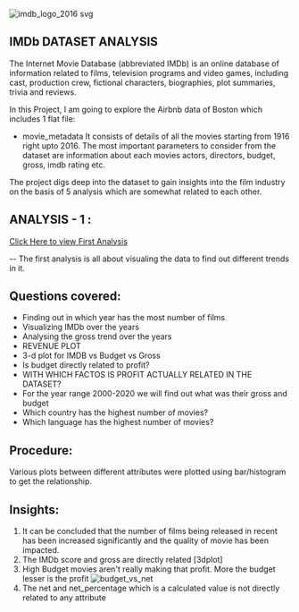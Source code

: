 ![imdb_logo_2016 svg](https://cloud.githubusercontent.com/assets/10628795/25308017/0a3f13be-277a-11e7-8336-7cfd43e167d9.png)


## IMDb DATASET ANALYSIS

The Internet Movie Database (abbreviated IMDb) is an online database of information related to films, television programs and video games, including cast, production crew, fictional characters, biographies, plot summaries, trivia and reviews.

In this Project, I am going to explore the Airbnb data of Boston which includes 1  flat file:

* movie_metadata
It consists of details of all the movies starting from 1916 right upto 2016. The most important parameters to consider from the dataset are information about each movies actors, directors, budget, gross, imdb rating etc.

The project digs deep into the dataset to gain insights into the film industry on the basis of 5 analysis which are somewhat related to each other.























## ANALYSIS - 1 :
[Click Here to view First Analysis](https://github.com/dhruvkanakia/kanakia_dhruv_spring2017/blob/master/Final/Analysis/Analysis1.ipynb)

-- The first analysis is all about visualing the data to find out different trends in it. 
## Questions covered:
*  Finding out in which year has the most number of films 
* Visualizing IMDb over the years 
* Analysing the gross trend over the years 
* REVENUE PLOT 
* 3-d plot for IMDB vs Budget vs Gross
* Is budget directly related to profit? 
* WITH WHICH FACTOS IS PROFIT ACTUALLY RELATED IN THE DATASET? 
* For the year range 2000-2020 we will find out what was their gross and budget 
* Which country has the highest number of movies? 
* Which language has the highest number of movies?

## Procedure:
Various plots between different attributes were plotted using bar/histogram to get the relationship.

## Insights:
1. It can be concluded that the number of films being released in recent has been increased significantly and the quality of movie has been impacted. 
2. The IMDb score and gross are directly related    [3dplot]
3. High Budget movies aren't really making that profit. More the budget lesser is the profit
![budget_vs_net](https://cloud.githubusercontent.com/assets/10628795/25308729/5aa432c6-2789-11e7-8c23-77943b59ee0c.JPG)
4. The net and net_percentage which is a calculated value is not directly related to any attribute



















